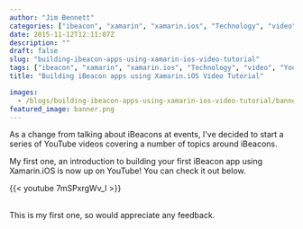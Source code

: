 ```yaml
---
author: "Jim Bennett"
categories: ["ibeacon", "xamarin", "xamarin.ios", "Technology", "video", "YouTube", "tutorial"]
date: 2015-11-12T12:11:07Z
description: ""
draft: false
slug: "building-ibeacon-apps-using-xamarin-ios-video-tutorial"
tags: ["ibeacon", "xamarin", "xamarin.ios", "Technology", "video", "YouTube", "tutorial"]
title: "Building iBeacon apps using Xamarin.iOS Video Tutorial"

images:
  - /blogs/building-ibeacon-apps-using-xamarin-ios-video-tutorial/banner.png
featured_image: banner.png
---
```



As a change from talking about iBeacons at events, I've decided to start a series of YouTube videos covering a number of topics around iBeacons.

My first one, an introduction to building your first iBeacon app using Xamarin.iOS is now up on YouTube!  You can check it out below.

{{< youtube 7mSPxrgWv_I >}}

<br/>
This is my first one, so would appreciate any feedback.

